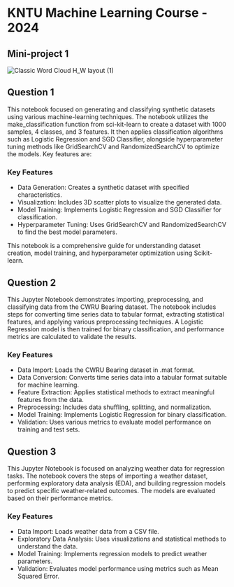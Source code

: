 # KNTU Machine Learning Course - 2024
## Mini-project 1

![Classic Word Cloud H_W layout (1)](https://github.com/mmghorbani/KNTU-ML-Course-2024/assets/162275285/881023bd-95f5-4e5b-a29f-60a43a8bca35)



## Question 1
This notebook focused on generating and classifying synthetic datasets using various machine-learning techniques. The notebook utilizes the make_classification function from sci-kit-learn to create a dataset with 1000 samples, 4 classes, and 3 features. It then applies classification algorithms such as Logistic Regression and SGD Classifier, alongside hyperparameter tuning methods like GridSearchCV and RandomizedSearchCV to optimize the models. Key features are:

### Key Features
- Data Generation: Creates a synthetic dataset with specified characteristics.
- Visualization: Includes 3D scatter plots to visualize the generated data.
- Model Training: Implements Logistic Regression and SGD Classifier for classification.
- Hyperparameter Tuning: Uses GridSearchCV and RandomizedSearchCV to find the best model parameters.

This notebook is a comprehensive guide for understanding dataset creation, model training, and hyperparameter optimization using Scikit-learn.

## Question 2
This Jupyter Notebook demonstrates importing, preprocessing, and classifying data from the CWRU Bearing dataset. The notebook includes steps for converting time series data to tabular format, extracting statistical features, and applying various preprocessing techniques. A Logistic Regression model is then trained for binary classification, and performance metrics are calculated to validate the results.

### Key Features
- Data Import: Loads the CWRU Bearing dataset in .mat format.
- Data Conversion: Converts time series data into a tabular format suitable for machine learning.
- Feature Extraction: Applies statistical methods to extract meaningful features from the data.
- Preprocessing: Includes data shuffling, splitting, and normalization.
- Model Training: Implements Logistic Regression for binary classification.
- Validation: Uses various metrics to evaluate model performance on training and test sets.

## Question 3
This Jupyter Notebook is focused on analyzing weather data for regression tasks. The notebook covers the steps of importing a weather dataset, performing exploratory data analysis (EDA), and building regression models to predict specific weather-related outcomes. The models are evaluated based on their performance metrics.

### Key Features
- Data Import: Loads weather data from a CSV file.
- Exploratory Data Analysis: Uses visualizations and statistical methods to understand the data.
- Model Training: Implements regression models to predict weather parameters.
- Validation: Evaluates model performance using metrics such as Mean Squared Error.
